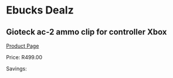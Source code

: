 
# Ebucks Dealz
## Gioteck ac-2 ammo clip for controller Xbox
[Product Page](https://www.ebucks.com/web/shop/productSelected.do?prodId=1199870937&catId=365757697)

Price: R499.00

Savings: 


	